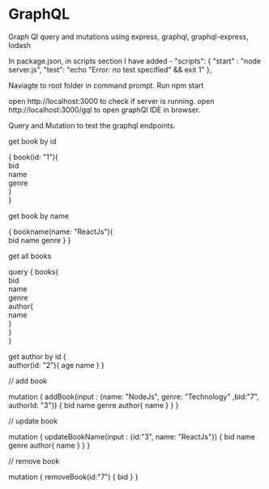 # GraphQL
Graph Ql query and mutations using express, graphql, graphql-express, lodash

In package.json, in scripts section I have added - 
"scripts": {
	"start" : "node server.js",
    "test": "echo \"Error: no test specified\" && exit 1"
  },

Naviagte to root folder in command prompt. Run npm start

open http://localhost:3000 to check if server is running.
open http://localhost:3000/gql to open graphQl IDE in browser.

Query and Mutation to test the graphql endpoints.

get book by id

{
  book(id: "1"){   
    	bid    
    	name    
    	genre    
  }  
}


get book by name

{
  bookname(name: "ReactJs"){    
    bid
    name
    genre
  }
}

get all books

query {
  books{  
    bid    
    name    
    genre    
    author{    
      name      
    }    
  }  
}

get author by id
{  
  author(id: "2"){
    age
    name
  }
}

// add book

mutation {
	addBook(input : {name: "NodeJs", genre: "Technology" ,bid:"7", authorId: "3"}) {
	 bid
    name
    genre
    author{
      name
    }
	}
}

// update book

mutation {
	updateBookName(input : {id:"3", name: "ReactJs"}) {
	 bid
    name
    genre
    author{
      name
    }
	}
}

// remove book

mutation {
	removeBook(id:"7") {
	 bid
	}
}

